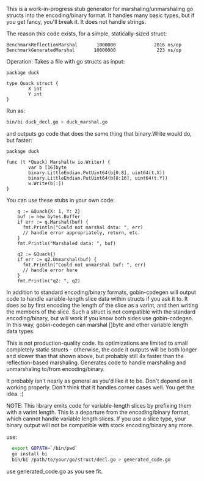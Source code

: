 This is a work-in-progress stub generator for marshaling/unmarshaling go structs into the encoding/binary format. It handles many basic types, but if you get fancy, you'll break it. It does not handle strings.

The reason this code exists, for a simple, statically-sized struct:

```
BenchmarkReflectionMarshal       1000000              2016 ns/op
BenchmarkGeneratedMarshal       10000000               223 ns/op
```

Operation: Takes a file with go structs as input:

```golang
package duck

type Quack struct {
        X int
        Y int
}
```

Run as:

```sh
bin/bi duck_decl.go > duck_marshal.go
```
and outputs go code that does the same thing that binary.Write would do, but faster:

```golang
package duck

func (t *Quack) Marshal(w io.Writer) {
        var b [16]byte
        binary.LittleEndian.PutUint64(b[0:8], uint64(t.X))
        binary.LittleEndian.PutUint64(b[8:16], uint64(t.Y))
        w.Write(b[:])
}
```
You can use these stubs in your own code:

```golang
    q := &Quack{X: 1, Y: 2}
    buf := new bytes.Buffer
    if err := q.Marshal(buf) {
      fmt.Println("Could not marshal data: ", err)
      // handle error appropriately, return, etc.
    }
    fmt.Println("Marshaled data: ", buf)

    q2 := &Quack{}
    if err := q2.Unmarshal(buf) {
      fmt.Println("Could not unmarshal buf: ", err)
      // handle error here
    }
    fmt.Println("q2: ", q2)
```
In addition to standard encoding/binary formats, gobin-codegen will output code to handle variable-length slice data within structs if you ask it to. It does so by first encoding the length of the slice as a varint, and then writing the members of the slice. Such a struct is not compatible with the standard encoding/binary, but will work if you know both sides use gobin-codegen. In this way, gobin-codegen can marshal []byte and other variable length data types.

This is not production-quality code. Its optimizations are limited to small completely static structs - otherwise, the code it outputs will be both longer and slower than that shown above, but probably still 4x faster than the reflection-based marshaling.
Generates code to handle marshaling and unmarshaling to/from 
encoding/binary.

It probably isn't nearly as general as you'd like it to be.
Don't depend on it working properly.  Don't think that it
handles corner cases well.  You get the idea. :)

NOTE:  This library emits code for variable-length slices
by prefixing them with a varint length.  This is a departure
from the encoding/binary format, which cannot handle variable
length slices.  If you use a slice type, your binary output
will not be compatible with stock encoding/binary any more.

use:
```sh
  export GOPATH=`/bin/pwd`
  go install bi
  bin/bi /path/to/your/go/struct/decl.go > generated_code.go
```

  use generated_code.go as you see fit.
